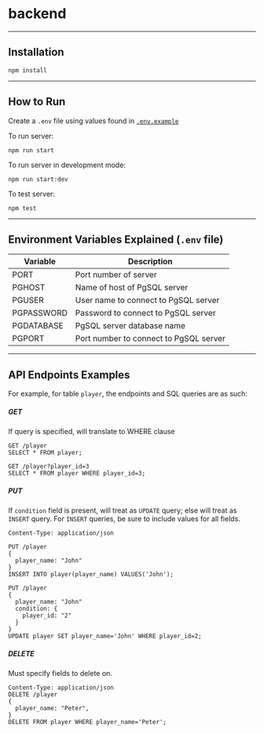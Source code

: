 # backend
---
## Installation

`npm install`

---
## How to Run

Create a `.env` file using values found in [`.env.example`](#environment-variables-explained-env-file)

To run server:

`npm run start`

To run server in development mode:

`npm run start:dev`

To test server:

`npm test`

---
## Environment Variables Explained (`.env` file)

| Variable   | Description                            |
| ---------- | -------------------------------------- |
| PORT       | Port number of server                  |
| PGHOST     | Name of host of PgSQL server           |
| PGUSER     | User name to connect to PgSQL server   |
| PGPASSWORD | Password to connect to PgSQL server    |
| PGDATABASE | PgSQL server database name             |
| PGPORT     | Port number to connect to PgSQL server |

---
## API Endpoints Examples

For example, for table `player`, the endpoints and SQL queries are as such:

##### GET
If query is specified, will translate to WHERE clause
```
GET /player
SELECT * FROM player;

GET /player?player_id=3
SELECT * FROM player WHERE player_id=3;
```

##### PUT
If `condition` field is present, will treat as `UPDATE` query; else will treat as `INSERT` query. For `INSERT` queries, be sure to include values for all fields.
```
Content-Type: application/json

PUT /player
{
  player_name: "John"
}
INSERT INTO player(player_name) VALUES('John');

PUT /player
{
  player_name: "John"
  condition: {
    player_id: "2"
  }
}
UPDATE player SET player_name='John' WHERE player_id=2;
```

##### DELETE
Must specify fields to delete on.
```
Content-Type: application/json
DELETE /player
{
  player_name: "Peter",
}
DELETE FROM player WHERE player_name='Peter';
```
